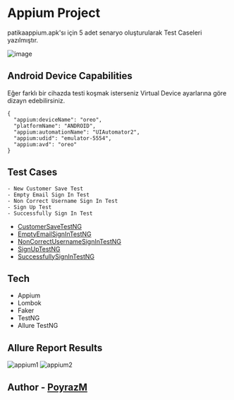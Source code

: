 # Appium Project

patikaappium.apk'sı için 5 adet senaryo oluşturularak Test Caseleri yazılmıştır.

![image](https://user-images.githubusercontent.com/105527159/185832237-42c106b8-a5ae-436f-a9fc-bc6016572c12.png)

## Android Device Capabilities
Eğer farklı bir cihazda testi koşmak isterseniz Virtual Device ayarlarına göre dizayn edebilirsiniz.
```
{
  "appium:deviceName": "oreo",
  "platformName": "ANDROID",
  "appium:automationName": "UIAutomator2",
  "appium:udid": "emulator-5554",
  "appium:avd": "oreo"
}
```

## Test Cases
```
- New Customer Save Test
- Empty Email Sign In Test
- Non Correct Username Sign In Test
- Sign Up Test
- Successfully Sign In Test
```

- [CustomerSaveTestNG](https://github.com/PoyrazM/bootcampAppiumProject/blob/main/bootcampFinalProjectAppium/src/test/java/tests/CustomerSaveTestNG.java)
- [EmptyEmailSignInTestNG](https://github.com/PoyrazM/bootcampAppiumProject/blob/main/bootcampFinalProjectAppium/src/test/java/tests/EmptyEmailSignInTestNG.java)
- [NonCorrectUsernameSignInTestNG](https://github.com/PoyrazM/bootcampAppiumProject/blob/main/bootcampFinalProjectAppium/src/test/java/tests/NonCorrectUsernameSignInTestNG.java)
- [SignUpTestNG](https://github.com/PoyrazM/bootcampAppiumProject/blob/main/bootcampFinalProjectAppium/src/test/java/tests/SignUpTestNG.java)
- [SuccessfullySignInTestNG](https://github.com/PoyrazM/bootcampAppiumProject/blob/main/bootcampFinalProjectAppium/src/test/java/tests/SuccessfullySignInTestNG.java)

## Tech
- Appium
- Lombok
- Faker
- TestNG
- Allure TestNG

## Allure Report Results
![appium1](https://user-images.githubusercontent.com/105527159/185833349-64ee1db9-9dfa-4213-b951-b0cafc9f2d24.PNG)
![appium2](https://user-images.githubusercontent.com/105527159/185833383-7f0eac61-141a-4319-a9de-d06841d5e3eb.PNG)

## Author - [PoyrazM](https://github.com/PoyrazM)
